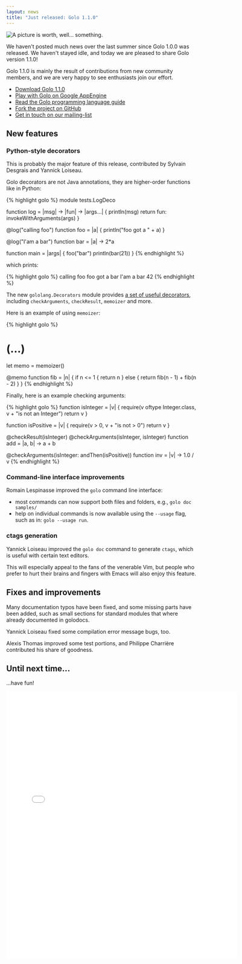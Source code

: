 ```yaml
---
layout: news
title: "Just released: Golo 1.1.0"
---
```


![A picture is worth, well... something.](https://farm4.staticflickr.com/3858/15317894292_5f9c120fda_c_d.jpg)

We haven't posted much news over the last summer since Golo 1.0.0 was released. We haven't
stayed idle, and today we are pleased to share Golo version 1.1.0!

Golo 1.1.0 is mainly the result of contributions from new community members, and we are very happy
to see enthusiasts join our effort.

* [Download Golo 1.1.0](/download/)
* [Play with Golo on Google AppEngine](http://golo-console.appspot.com/)
* [Read the Golo programming language guide](/documentation/1.1.0)
* [Fork the project on GitHub](https://github.com/golo-lang/golo-lang)
* [Get in touch on our mailing-list](http://groups.google.com/group/golo-lang)

## New features

### Python-style decorators

This is probably the major feature of this release, contributed by Sylvain Desgrais and Yannick
Loiseau.

Golo decorators are not Java annotations, they are higher-order functions like in Python:

{% highlight golo %}
module tests.LogDeco

function log = |msg| -> |fun| -> |args...| {
  println(msg)
  return fun: invokeWithArguments(args)
}

@log("calling foo")
function foo = |a| {
  println("foo got a " + a)
}

@log("I'am a bar")
function bar = |a| -> 2*a

function main = |args| {
  foo("bar")
  println(bar(21))
}
{% endhighlight %}

which prints:

{% highlight golo %}
calling foo
foo got a bar
I'am a bar
42
{% endhighlight %}

The new `gololang.Decorators` module provides [a set of useful
decorators](/documentation/next/golodoc/gololang/Decorators.html), including
`checkArguments`, `checkResult`, `memoizer` and more.

Here is an example of using `memoizer`:

{% highlight golo %}
# (...)

let memo = memoizer()

@memo
function fib = |n| {
  if n <= 1 {
    return n
  } else {
    return fib(n - 1) + fib(n - 2)
  }
}
{% endhighlight %}

Finally, here is an example checking arguments:

{% highlight golo %}
function isInteger = |v| {
  require(v oftype Integer.class, v + "is not an Integer")
  return v
}

function isPositive = |v| {
  require(v > 0, v + "is not > 0")
  return v
}

@checkResult(isInteger)
@checkArguments(isInteger, isInteger)
function add = |a, b| -> a + b

@checkArguments(isInteger: andThen(isPositive))
function inv = |v| -> 1.0 / v
{% endhighlight %}

### Command-line interface improvements

Romain Lespinasse improved the `golo` command line interface:

* most commands can now support both files and folders, e.g., `golo doc samples/`
* help on individual commands is now available using the `--usage` flag, such as in: `golo --usage run`.

### ctags generation

Yannick Loiseau improved the `golo doc` command to generate `ctags`, which is useful with certain
text editors.

This will especially appeal to the fans of the venerable Vim, but people who prefer to hurt their
brains and fingers with Emacs will also enjoy this feature.

## Fixes and improvements

Many documentation typos have been fixed, and some missing parts have been added, such as small
sections for standard modules that where already documented in golodocs.

Yannick Loiseau fixed some compilation error message bugs, too.

Alexis Thomas improved some test portions, and Philippe Charrière contributed his share of goodness.

## Until next time...

...have fun!

<iframe src="//instagram.com/p/tKOFUmCGIx/embed/" width="612" height="710" frameborder="0" scrolling="no" allowtransparency="true"></iframe>
